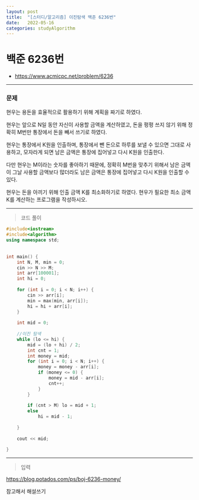 ```yaml
---
layout: post
title:  "[스터디/알고리즘] 이진탐색 백준 6236번"
date:   2022-05-16
categories: studyAlgorithm
---
```


# 백준 6236번
- https://www.acmicpc.net/problem/6236

---

### 문제

현우는 용돈을 효율적으로 활용하기 위해 계획을 짜기로 하였다. 

현우는 앞으로 N일 동안 자신이 사용할 금액을 계산하였고, 돈을 펑펑 쓰지 않기 위해 정확히 M번만 통장에서 돈을 빼서 쓰기로 하였다. 

현우는 통장에서 K원을 인출하며, 통장에서 뺀 돈으로 하루를 보낼 수 있으면 그대로 사용하고, 모자라게 되면 남은 금액은 통장에 집어넣고 다시 K원을 인출한다. 

다만 현우는 M이라는 숫자를 좋아하기 때문에, 정확히 M번을 맞추기 위해서 남은 금액이 그날 사용할 금액보다 많더라도 남은 금액은 통장에 집어넣고 다시 K원을 인출할 수 있다. 

현우는 돈을 아끼기 위해 인출 금액 K를 최소화하기로 하였다. 현우가 필요한 최소 금액 K를 계산하는 프로그램을 작성하시오.

---

> 코드 풀이

```c++
#include<iostream>
#include<algorithm>
using namespace std;
 
 
int main() {
    int N, M, min = 0;
    cin >> N >> M;
    int arr[100001];
    int hi = 0;
 
    for (int i = 0; i < N; i++) {
        cin >> arr[i];
        min = max(min, arr[i]);
        hi = hi + arr[i];
    }
 
    int mid = 0;
 
    //이진 탐색
    while (lo <= hi) {
        mid = (lo + hi) / 2;
        int cnt = 1;
        int money = mid;
        for (int i = 0; i < N; i++) {
            money = money - arr[i];
            if (money <= 0) {
                money = mid - arr[i];
                cnt++;
            }
        }
 
        if (cnt > M) lo = mid + 1;
        else
            hi = mid - 1;
 
    }
 
    cout << mid;
 
}


```

---

> 입력

https://blog.potados.com/ps/boj-6236-money/

참고해서 해설쓰기


